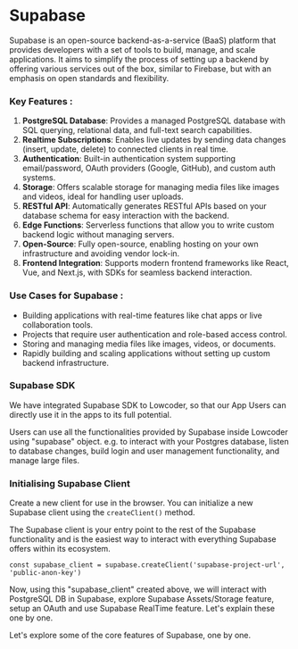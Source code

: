 # Supabase

Supabase is an open-source backend-as-a-service (BaaS) platform that provides developers with a set of tools to build, manage, and scale applications. It aims to simplify the process of setting up a backend by offering various services out of the box, similar to Firebase, but with an emphasis on open standards and flexibility.

### Key Features :

1. **PostgreSQL Database**: Provides a managed PostgreSQL database with SQL querying, relational data, and full-text search capabilities.
2. **Realtime Subscriptions**: Enables live updates by sending data changes (insert, update, delete) to connected clients in real time.
3. **Authentication**: Built-in authentication system supporting email/password, OAuth providers (Google, GitHub), and custom auth systems.
4. **Storage**: Offers scalable storage for managing media files like images and videos, ideal for handling user uploads.
5. **RESTful API**: Automatically generates RESTful APIs based on your database schema for easy interaction with the backend.
6. **Edge Functions**: Serverless functions that allow you to write custom backend logic without managing servers.
7. **Open-Source**: Fully open-source, enabling hosting on your own infrastructure and avoiding vendor lock-in.
8. **Frontend Integration**: Supports modern frontend frameworks like React, Vue, and Next.js, with SDKs for seamless backend interaction.

### Use Cases for Supabase :

* Building applications with real-time features like chat apps or live collaboration tools.
* Projects that require user authentication and role-based access control.
* Storing and managing media files like images, videos, or documents.
* Rapidly building and scaling applications without setting up custom backend infrastructure.

### Supabase SDK

We have integrated Supabase SDK to Lowcoder, so that our App Users can directly use it in the apps to its full potential.

Users can use all the functionalities provided by Supabase inside Lowcoder using "supabase" object. e.g. to interact with your Postgres database, listen to database changes, build login and user management functionality, and manage large files.

### Initialising Supabase Client&#x20;

Create a new client for use in the browser. You can initialize a new Supabase client using the `createClient()` method.

The Supabase client is your entry point to the rest of the Supabase functionality and is the easiest way to interact with everything Supabase offers within its ecosystem.

```
const supabase_client = supabase.createClient('supabase-project-url', 'public-anon-key')
```

Now, using this "supabase\_client" created above, we will interact with PostgreSQL DB in Supabase, explore Supabase Assets/Storage feature, setup an OAuth and use Supabase RealTime feature. Let's explain these one by one.

Let's explore some of the core features of Supabase, one by one.
